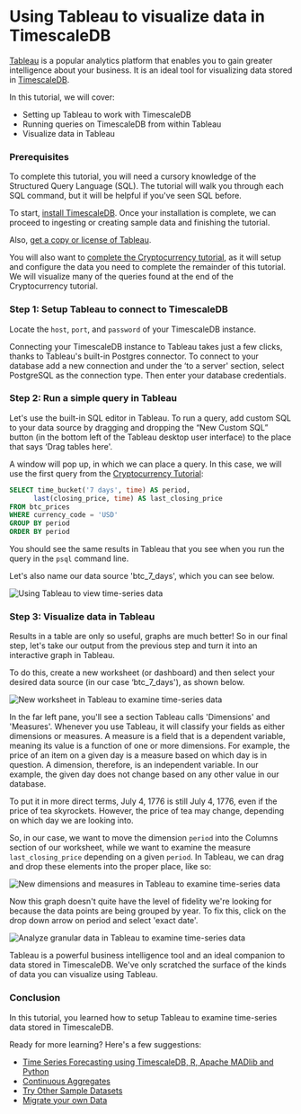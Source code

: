 # Using Tableau to visualize data in TimescaleDB

[Tableau][get-tableau] is a popular analytics platform that enables you to gain
greater intelligence about your business. It is an ideal tool for visualizing
data stored in [TimescaleDB][timescale-products].

In this tutorial, we will cover:

- Setting up Tableau to work with TimescaleDB
- Running queries on TimescaleDB from within Tableau
- Visualize data in Tableau

### Prerequisites

To complete this tutorial, you will need a cursory knowledge of the Structured Query
Language (SQL). The tutorial will walk you through each SQL command, but it will be
helpful if you've seen SQL before.

To start, [install TimescaleDB][install-timescale]. Once your installation is complete,
we can proceed to ingesting or creating sample data and finishing the tutorial.

Also, [get a copy or license of Tableau][get-tableau].

You will also want to [complete the Cryptocurrency tutorial][crypto-tutorial], as it will
setup and configure the data you need to complete the remainder of this
tutorial. We will visualize many of the queries found at the end of the Cryptocurrency
tutorial.

### Step 1: Setup Tableau to connect to TimescaleDB

Locate the `host`, `port`, and `password` of your TimescaleDB instance.

Connecting your TimescaleDB instance to Tableau takes just a few clicks, thanks
to Tableau's  built-in Postgres connector. To connect to your database add a new
connection and under the  ‘to a server' section, select PostgreSQL as the
connection type. Then enter your database  credentials.

### Step 2: Run a simple query in Tableau

Let's use the built-in SQL editor in Tableau. To run a query, add custom SQL to your data source
by dragging and dropping the “New Custom SQL” button (in the bottom left of the Tableau desktop
user interface) to the place that says ‘Drag tables here'.

A window will pop up, in which we can place a query. In this case, we will use the first
query from the [Cryptocurrency Tutorial][crypto-tutorial]:

```sql
SELECT time_bucket('7 days', time) AS period,
      last(closing_price, time) AS last_closing_price
FROM btc_prices
WHERE currency_code = 'USD'
GROUP BY period
ORDER BY period
```

You should see the same results in Tableau that you see when you run the query in the
`psql` command line.

Let's also name our data source 'btc_7_days', which you can see below.

<img class="main-content__illustration" src="https://assets.iobeam.com/images/docs/screenshots-for-tableau-tutorial/tableau-simple-query-results.png" alt="Using Tableau to view time-series data"/>

### Step 3: Visualize data in Tableau

Results in a table are only so useful, graphs are much better! So in our final
step, let's take our output from the previous step and turn it into an interactive
graph in Tableau.

To do this, create a new worksheet (or dashboard) and then select your desired data source
(in our case ‘btc_7_days'), as shown below.

<img class="main-content__illustration" src="https://assets.iobeam.com/images/docs/screenshots-for-tableau-tutorial/tableau-new-worksheet.png" alt="New worksheet in Tableau to examine time-series data"/>

In the far left pane, you'll see a section Tableau calls 'Dimensions' and 'Measures'.
Whenever you use Tableau, it will classify your fields as either dimensions or
measures. A measure is a field that is a dependent variable, meaning its value is a
function of one or more dimensions. For example, the price of an item on a given day
is a measure based on which day is in question. A dimension, therefore, is an
independent variable. In our example, the given day does not change based on
any other value in our database.

To put it in more direct terms, July 4, 1776 is still July 4, 1776, even if the
price of tea skyrockets. However, the price of tea may change, depending on which
day we are looking into.

So, in our case, we want to move the dimension `period` into the Columns section of
our worksheet, while we want to examine the measure `last_closing_price` depending
on a given `period`. In Tableau, we can drag and drop these elements into the
proper place, like so:

<img class="main-content__illustration" src="https://assets.iobeam.com/images/docs/screenshots-for-tableau-tutorial/tableau-dimension-measure-setup.png" alt="New dimensions and measures in Tableau to examine time-series data"/>

Now this graph doesn't quite have the level of fidelity we're looking for because
the data points are being grouped by year. To fix this, click on the drop down
arrow on period and select 'exact date'.

<img class="main-content__illustration" src="https://assets.iobeam.com/images/docs/screenshots-for-tableau-tutorial/tableau-granular.png" alt="Analyze granular data in Tableau to examine time-series data"/>

Tableau is a powerful business intelligence tool and an ideal companion to data
stored in TimescaleDB. We've only scratched the surface of the kinds of data
you can visualize using Tableau.

### Conclusion

In this tutorial, you learned how to setup Tableau to examine time-series data
stored in TimescaleDB.

Ready for more learning? Here's a few suggestions:
- [Time Series Forecasting using TimescaleDB, R, Apache MADlib and Python][time-series-forecasting]
- [Continuous Aggregates][continuous-aggregates]
- [Try Other Sample Datasets][other-samples]
- [Migrate your own Data][migrate]

[get-tableau]: https://www.tableau.com/products/trial
[crypto-tutorial]: /tutorials/analyze-cryptocurrency-data
[timescale-products]: https://www.timescale.com/products
[install-timescale]: /how-to-guides/install-timescaledb
[time-series-forecasting]: /tutorials/time-series-forecast
[continuous-aggregates]: /how-to-guides/continuous-aggregates
[other-samples]: /tutorials/sample-datasets
[migrate]: /how-to-guides/migrate-data
